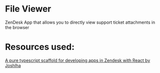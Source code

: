 # File Viewer

ZenDesk App that allows you to directly view support ticket attachments in the browser

# Resources used:

[A pure typescript scaffold for developing apps in Zendesk with React by Joshlha](https://github.com/Joshlha/zd-ts-react)
